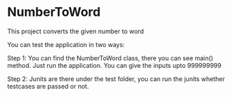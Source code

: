 # NumberToWord
This project converts the given number to word

You can test the application in two ways:

Step 1: 
You can find the NumberToWord class, there you can see main() method. Just run the application.
You can give the inputs upto 999999999

Step 2:
Junits are there under the test folder, you can run the junits whether testcases are passed or not.
